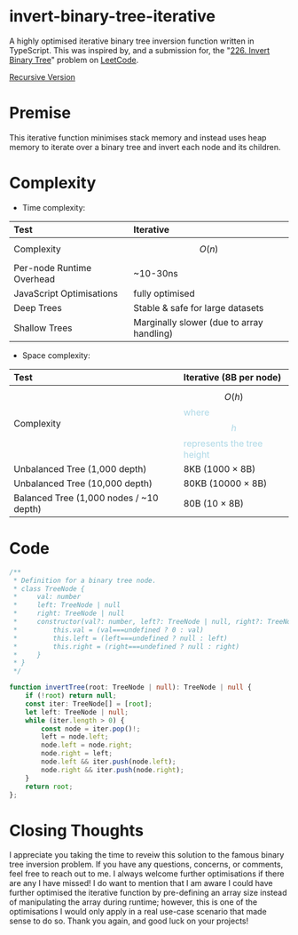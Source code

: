 # invert-binary-tree-iterative
A highly optimised iterative binary tree inversion function written in TypeScript. This was inspired by, and a submission for, the "[226. Invert Binary Tree](https://leetcode.com/problems/invert-binary-tree/)" problem on [LeetCode](https://leetcode.com/).

[Recursive Version](https://github.com/merrittbrody06/invert-binary-tree-recursive)

# Premise
This iterative function minimises stack memory and instead uses heap memory to iterate over a binary tree and invert each node and its children.

# Complexity
- Time complexity:

| Test | Iterative |
|:-|:-|
| Complexity | $$O(n)$$ |
| Per-node Runtime Overhead | ~10-30ns |
| JavaScript Optimisations | fully optimised |
| Deep Trees | Stable & safe for large datasets |
| Shallow Trees | Marginally slower (due to array handling) |

- Space complexity:

| Test | Iterative (8B per node) |
|:-|:-|
| Complexity | $$O(h)$$ <span style="color:lightblue">where $$h$$ represents the tree height</span> |
| Unbalanced Tree (1,000 depth) | 8KB (1000 × 8B) |
| Unbalanced Tree (10,000 depth) | 80KB (10000 × 8B) |
| Balanced Tree (1,000 nodes / ~10 depth) | 80B (10 × 8B) |

# Code
```typescript []
/**
 * Definition for a binary tree node.
 * class TreeNode {
 *     val: number
 *     left: TreeNode | null
 *     right: TreeNode | null
 *     constructor(val?: number, left?: TreeNode | null, right?: TreeNode | null) {
 *         this.val = (val===undefined ? 0 : val)
 *         this.left = (left===undefined ? null : left)
 *         this.right = (right===undefined ? null : right)
 *     }
 * }
 */

function invertTree(root: TreeNode | null): TreeNode | null {
    if (!root) return null;
    const iter: TreeNode[] = [root];
    let left: TreeNode | null;
    while (iter.length > 0) {
        const node = iter.pop()!;
        left = node.left;
        node.left = node.right;
        node.right = left;
        node.left && iter.push(node.left);
        node.right && iter.push(node.right);
    }
    return root;
};
```

# Closing Thoughts
I appreciate you taking the time to reveiw this solution to the famous binary tree inversion problem. If you have any questions, concerns, or comments, feel free to reach out to me. I always welcome further optimisations if there are any I have missed! I do want to mention that I am aware I could have further optimised the iterative function by pre-defining an array size instead of manipulating the array during runtime; however, this is one of the optimisations I would only apply in a real use-case scenario that made sense to do so. Thank you again, and good luck on your projects!
